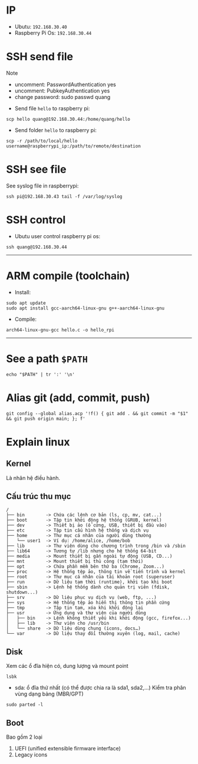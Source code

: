 # IP
-	Ubutu: `192.168.30.40`
-	Raspberry Pi Os: `192.168.30.44`
# SSH send file
> [!NOTE]
> * uncomment: PasswordAuthentication yes
> * uncomment: PubkeyAuthentication yes
> * change password: sudo passwd quang
-   Send file `hello` to raspberry pi: 
```
scp hello quang@192.168.30.44:/home/quang/hello
```
-   Send folder `hello` to raspberry pi: 
```
scp -r /path/to/local/hello username@raspberrypi_ip:/path/to/remote/destination
```
# SSH see file 
See syslog file in raspberrypi:
```
ssh pi@192.168.30.43 tail -f /var/log/syslog
```
# SSH control 
-   Ubutu user control raspberry pi os:
```
ssh quang@192.168.30.44
```
---
# ARM compile (toolchain)
-   Install:
```
sudo apt update
sudo apt install gcc-aarch64-linux-gnu g++-aarch64-linux-gnu
``` 
-   Compile: 
```
arch64-linux-gnu-gcc hello.c -o hello_rpi
```

--- 
# See a path `$PATH` 
```
echo "$PATH" | tr ':' '\n' 
```

# Alias git (add, commit, push) 
```
git config --global alias.acp '!f() { git add . && git commit -m "$1" && git push origin main; }; f'
```

# Explain linux
## Kernel
Là nhân hệ điều hành.
## Cấu trúc thu mục
```
/
├── bin        -> Chứa các lệnh cơ bản (ls, cp, mv, cat...)
├── boot       -> Tập tin khởi động hệ thống (GRUB, kernel)
├── dev        -> Thiết bị ảo (ổ cứng, USB, thiết bị đầu vào)
├── etc        -> Tập tin cấu hình hệ thống và dịch vụ
├── home       -> Thư mục cá nhân của người dùng thường
│   └── user1  -> Ví dụ: /home/alice, /home/bob
├── lib        -> Thư viện dùng cho chương trình trong /bin và /sbin
├── lib64      -> Tương tự /lib nhưng cho hệ thống 64-bit
├── media      -> Mount thiết bị gắn ngoài tự động (USB, CD...)
├── mnt        -> Mount thiết bị thủ công (tạm thời)
├── opt        -> Chứa phần mềm bên thứ ba (Chrome, Zoom...)
├── proc       -> Hệ thống tệp ảo, thông tin về tiến trình và kernel
├── root       -> Thư mục cá nhân của tài khoản root (superuser)
├── run        -> Dữ liệu tạm thời (runtime), khởi tạo khi boot
├── sbin       -> Lệnh hệ thống dành cho quản trị viên (fdisk, shutdown...)
├── srv        -> Dữ liệu phục vụ dịch vụ (web, ftp, ...)
├── sys        -> Hệ thống tệp ảo hiển thị thông tin phần cứng
├── tmp        -> Tập tin tạm, xóa khi khởi động lại
├── usr        -> Ứng dụng và thư viện của người dùng
│   ├── bin    -> Lệnh không thiết yếu khi khởi động (gcc, firefox...)
│   ├── lib    -> Thư viện cho /usr/bin
│   └── share  -> Dữ liệu dùng chung (icons, docs…)
└── var        -> Dữ liệu thay đổi thường xuyên (log, mail, cache)
```
## Disk
Xem các ổ đĩa hiện có, dung lượng và mount point
```
lsbk 
```
* sda: ổ đĩa thứ nhất (có thể được chia ra là sda1, sda2,...)
Kiểm tra phân vùng dạng bảng (MBR/GPT)
```
sudo parted -l
```
## Boot 
Bao gồm 2 loại 
1. UEFI (unified extensible firmware interface)
2. Legacy icons
